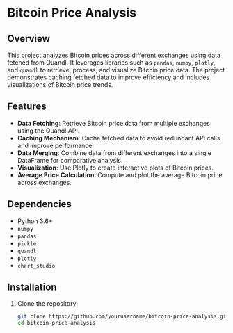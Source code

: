 # Bitcoin Price Analysis

## Overview
This project analyzes Bitcoin prices across different exchanges using data fetched from Quandl. It leverages libraries such as `pandas`, `numpy`, `plotly`, and `quandl` to retrieve, process, and visualize Bitcoin price data. The project demonstrates caching fetched data to improve efficiency and includes visualizations of Bitcoin price trends.

## Features
- **Data Fetching**: Retrieve Bitcoin price data from multiple exchanges using the Quandl API.
- **Caching Mechanism**: Cache fetched data to avoid redundant API calls and improve performance.
- **Data Merging**: Combine data from different exchanges into a single DataFrame for comparative analysis.
- **Visualization**: Use Plotly to create interactive plots of Bitcoin prices.
- **Average Price Calculation**: Compute and plot the average Bitcoin price across exchanges.

## Dependencies
- Python 3.6+
- `numpy`
- `pandas`
- `pickle`
- `quandl`
- `plotly`
- `chart_studio`

## Installation
1. Clone the repository:
   ```bash
   git clone https://github.com/yourusername/bitcoin-price-analysis.git](https://github.com/tushar-lawande/Bitcoin-Cryptocurrency-Price-Visualizer-Final.git
   cd bitcoin-price-analysis
